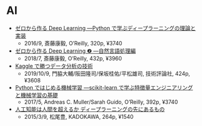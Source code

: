 # AI

- [ゼロから作る Deep Learning ―Python で学ぶディープラーニングの理論と実装](https://www.oreilly.co.jp/books/9784873117584/)
  - 2016/9, 斎藤康毅, O’Reilly, 320p, ¥3740
- [ゼロから作る Deep Learning ❷ ―自然言語処理編](https://www.oreilly.co.jp/books/9784873118369/)
  - 2018/7, 斎藤康毅, O’Reilly, 432p, ¥3960
- [Kaggle で勝つデータ分析の技術](https://gihyo.jp/book/2019/978-4-297-10843-4)
  - 2019/10/9, 門脇大輔/阪田隆司/保坂桂佑/平松雄司, 技術評論社, 424p, ¥3608
- [Python ではじめる機械学習 ―scikit-learn で学ぶ特徴量エンジニアリングと機械学習の基礎](https://www.oreilly.co.jp/books/9784873117980/)
  - 2017/5, Andreas C. Muller/Sarah Guido, O’Reilly, 392p, ¥3740
- [人工知能は人間を超えるか ディープラーニングの先にあるもの](https://www.kadokawa.co.jp/product/321410000316/)
  - 2015/3/9, 松尾豊, KADOKAWA, 264p, ¥1540
